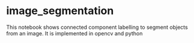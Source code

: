 # image_segmentation
This notebook shows connected component labelling to segment objects from an image. It is implemented in opencv and python
